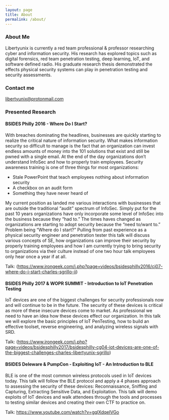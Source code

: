 ```yaml
---
layout: page
title: About
permalink: /about/
---
```

### About Me

Libertyunix is currently a red team professional & professor researching cyber and information security. His research has explored topics such as digital forensics, red team penetration testing, deep learning, IoT, and software defined radio. His graduate research thesis demonstrated the effects physical security systems can play in penetration testing and security assessments.

### Contact me

[libertyunix@protonmail.com](mailto:libertyunix@protonmail.com)

### Presented Research

#### BSIDES Philly 2016 - Where Do I Start?

With breaches dominating the headlines, businesses are quickly starting to realize the critical nature of information security. What makes information security so difficult to manage is the fact that an organization can invest endless amounts of money into the 101 solutions that exist and still be pwned with a single email. At the end of the day organizations don’t understand InfoSec and how to properly train employees. Security awareness training is one of three things for most organizations:
- Stale PowerPoint that teach employees nothing about information security
- A checkbox on an audit form  
- Something they have never heard of 

My current position as landed me various interactions with businesses that are outside the traditional “audit” spectrum of InfoSec. Simply put for the past 10 years organizations have only incorporate some level of InfoSec into the business because they “had to.” The times haves changed as organizations are starting to adopt security because the “need to/want to.” Problem being “Where do I start?” Pulling from past experience as a physical security engineer and penetration tester this talk will discuss various concepts of SE, how organizations can improve their security by properly training employees and how I am currently trying to bring security to organizations via their culture instead of one two hour talk employees only hear once a year if at all.

Talk: (https://www.irongeek.com/i.php?page=videos/bsidesphilly2016/cj07-where-do-i-start-charles-sgrillo-ii)

#### BSIDES Philly 2017 & WOPR SUMMIT - Introduction to IoT Penetration Testing

IoT devices are one of the biggest challenges for security professionals now and will continue to be in the future. The security of these devices is critical as more of these insecure devices come to market. As professional we need to have an idea how these devices effect our organization. In this talk we will explore the basic principles of IoT PenTesting, how to build an effective toolset, reverse engineering, and analyzing wireless signals with SRD.

Talk: (https://www.irongeek.com/i.php?page=videos/bsidesphilly2017/bsidesphilly-cg04-iot-devices-are-one-of-the-biggest-challenges-charles-libertyunix-sgrillo)

#### BSIDES Deleware & PumpCon - Exploiting IoT - An Introduction to BLE

BLE is one of the most common wireless protocols used in IoT devices today. This talk will follow the BLE protocol and apply a 4 phases approach to assessing the security of these devices: Reconnaissance, Sniffing and Capturing, Extracting Sensitive Data, and Exploitation. This talk will demo exploits of IoT devices and walk attendees through the tools and processes to testing similar devices and creating their own CTF to practice on.

Talk: https://www.youtube.com/watch?v=gqlXdqeIVGo
